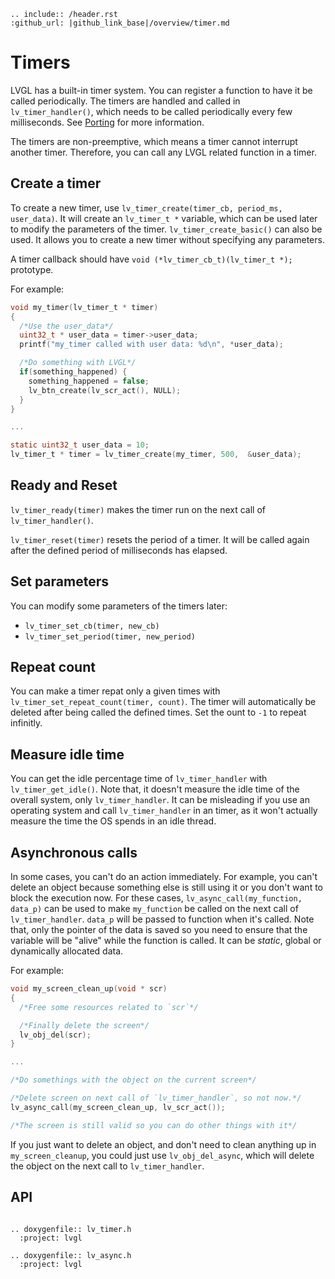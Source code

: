 ```eval_rst
.. include:: /header.rst 
:github_url: |github_link_base|/overview/timer.md
```
# Timers

LVGL has a built-in timer system. You can register a function to have it be called periodically. The timers are handled and called in `lv_timer_handler()`, which needs to be called periodically every few milliseconds.
See [Porting](/porting/timer-handler) for more information.

The timers are non-preemptive, which means a timer cannot interrupt another timer. Therefore, you can call any LVGL related function in a timer.


## Create a timer
To create a new timer, use `lv_timer_create(timer_cb, period_ms, user_data)`. It will create an `lv_timer_t *` variable, which can be used later to modify the parameters of the timer.
`lv_timer_create_basic()` can also be used. It allows you to create a new timer without specifying any parameters.

A timer callback should have `void (*lv_timer_cb_t)(lv_timer_t *);` prototype.

For example:
```c
void my_timer(lv_timer_t * timer)
{
  /*Use the user_data*/
  uint32_t * user_data = timer->user_data;
  printf("my_timer called with user data: %d\n", *user_data);

  /*Do something with LVGL*/
  if(something_happened) {
    something_happened = false;
    lv_btn_create(lv_scr_act(), NULL);
  }
}

...

static uint32_t user_data = 10;
lv_timer_t * timer = lv_timer_create(my_timer, 500,  &user_data);

```

## Ready and Reset

`lv_timer_ready(timer)` makes the timer run on the next call of `lv_timer_handler()`.

`lv_timer_reset(timer)` resets the period of a timer. It will be called again after the defined period of milliseconds has elapsed.


## Set parameters
You can modify some parameters of the timers later:
- `lv_timer_set_cb(timer, new_cb)`
- `lv_timer_set_period(timer, new_period)`

## Repeat count

You can make a timer repat only a given times with `lv_timer_set_repeat_count(timer, count)`. The timer will automatically be deleted after being called the defined times. Set the ount to `-1` to repeat infinitly. 


## Measure idle time

You can get the idle percentage time of `lv_timer_handler` with `lv_timer_get_idle()`. Note that, it doesn't measure the idle time of the overall system, only `lv_timer_handler`.
It can be misleading if you use an operating system and call `lv_timer_handler` in an  timer, as it won't actually measure the time the OS spends in an idle thread.

## Asynchronous calls

In some cases, you can't do an action immediately. For example, you can't delete an object because something else is still using it or you don't want to block the execution now.
For these cases, `lv_async_call(my_function, data_p)` can be used to make `my_function` be called on the next call of `lv_timer_handler`. `data_p` will be passed to function when it's called.
Note that, only the pointer of the data is saved so you need to ensure that the variable will be "alive" while the function is called. It can be *static*, global or dynamically allocated data.

For example:
```c
void my_screen_clean_up(void * scr)
{
  /*Free some resources related to `scr`*/

  /*Finally delete the screen*/
  lv_obj_del(scr);  
}

...

/*Do somethings with the object on the current screen*/

/*Delete screen on next call of `lv_timer_handler`, so not now.*/
lv_async_call(my_screen_clean_up, lv_scr_act());

/*The screen is still valid so you can do other things with it*/

```

If you just want to delete an object, and don't need to clean anything up in `my_screen_cleanup`, you could just use `lv_obj_del_async`, which will delete the object on the next call to `lv_timer_handler`.

## API

```eval_rst

.. doxygenfile:: lv_timer.h
  :project: lvgl

.. doxygenfile:: lv_async.h
  :project: lvgl

```

